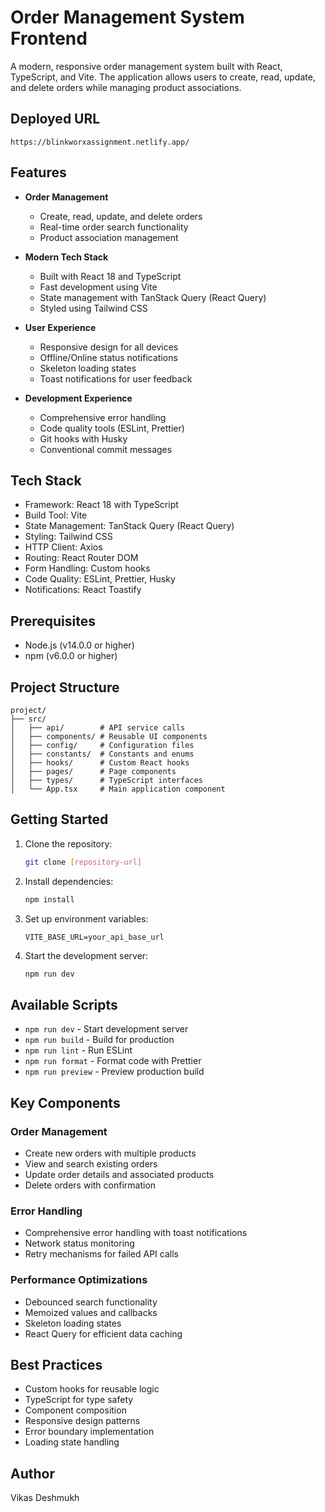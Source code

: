 # Order Management System Frontend

A modern, responsive order management system built with React, TypeScript, and Vite. The application allows users to create, read, update, and delete orders while managing product associations.

## Deployed URL
```https://blinkworxassignment.netlify.app/```

## Features

* **Order Management**
  * Create, read, update, and delete orders
  * Real-time order search functionality
  * Product association management

* **Modern Tech Stack**
  * Built with React 18 and TypeScript
  * Fast development using Vite
  * State management with TanStack Query (React Query)
  * Styled using Tailwind CSS

* **User Experience**
  * Responsive design for all devices
  * Offline/Online status notifications
  * Skeleton loading states
  * Toast notifications for user feedback

* **Development Experience**
  * Comprehensive error handling
  * Code quality tools (ESLint, Prettier)
  * Git hooks with Husky
  * Conventional commit messages

## Tech Stack

* Framework: React 18 with TypeScript
* Build Tool: Vite
* State Management: TanStack Query (React Query)
* Styling: Tailwind CSS
* HTTP Client: Axios
* Routing: React Router DOM
* Form Handling: Custom hooks
* Code Quality: ESLint, Prettier, Husky
* Notifications: React Toastify

## Prerequisites

* Node.js (v14.0.0 or higher)
* npm (v6.0.0 or higher)

## Project Structure

```
project/
├── src/
│   ├── api/        # API service calls
│   ├── components/ # Reusable UI components
│   ├── config/     # Configuration files
│   ├── constants/  # Constants and enums
│   ├── hooks/      # Custom React hooks
│   ├── pages/      # Page components
│   ├── types/      # TypeScript interfaces
│   └── App.tsx     # Main application component
```

## Getting Started

1. Clone the repository:
   ```bash
   git clone [repository-url]
   ```

2. Install dependencies:
   ```bash
   npm install
   ```

3. Set up environment variables:
   ```
   VITE_BASE_URL=your_api_base_url
   ```

4. Start the development server:
   ```bash
   npm run dev
   ```

## Available Scripts

* `npm run dev` - Start development server
* `npm run build` - Build for production
* `npm run lint` - Run ESLint
* `npm run format` - Format code with Prettier
* `npm run preview` - Preview production build

## Key Components

### Order Management
* Create new orders with multiple products
* View and search existing orders
* Update order details and associated products
* Delete orders with confirmation

### Error Handling
* Comprehensive error handling with toast notifications
* Network status monitoring
* Retry mechanisms for failed API calls

### Performance Optimizations
* Debounced search functionality
* Memoized values and callbacks
* Skeleton loading states
* React Query for efficient data caching

## Best Practices

* Custom hooks for reusable logic
* TypeScript for type safety
* Component composition
* Responsive design patterns
* Error boundary implementation
* Loading state handling

## Author

Vikas Deshmukh